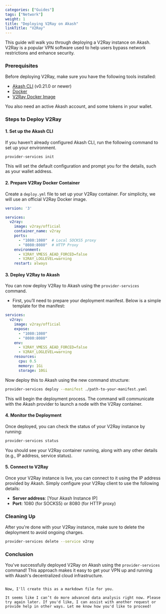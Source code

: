 ```yaml
---
categories: ["Guides"]
tags: ["Network"]
weight: 1
title: "Deploying V2Ray on Akash"
linkTitle: "V2Ray"
---
```





This guide will walk you through deploying a V2Ray instance on Akash. V2Ray is a popular VPN software used to help users bypass network restrictions and enhance security.

### Prerequisites

Before deploying V2Ray, make sure you have the following tools installed:
- [Akash CLI](https://github.com/akash-network/akash) (v0.21.0 or newer)
- [Docker](https://docs.docker.com/get-docker/)
- [V2Ray Docker Image](https://hub.docker.com/r/v2ray/official)

You also need an active Akash account, and some tokens in your wallet.

### Steps to Deploy V2Ray

#### 1. Set up the Akash CLI

If you haven’t already configured Akash CLI, run the following command to set up your environment.

```bash
provider-services init
```

This will set the default configuration and prompt you for the details, such as your wallet address.

#### 2. Prepare V2Ray Docker Container

Create a `deploy.yml` file to set up your V2Ray container. For simplicity, we will use an official V2Ray Docker image.

```yaml
version: '3'

services:
  v2ray:
    image: v2ray/official
    container_name: v2ray
    ports:
      - "1080:1080"  # Local SOCKS5 proxy
      - "8080:8080"  # HTTP Proxy
    environment:
      - V2RAY_VMESS_AEAD_FORCED=false
      - V2RAY_LOGLEVEL=warning
    restart: always
```

#### 3. Deploy V2Ray to Akash

You can now deploy V2Ray to Akash using the `provider-services` command. 

- First, you’ll need to prepare your deployment manifest. Below is a simple template for the manifest:

```yaml
services:
  v2ray:
    image: v2ray/official
    expose:
      - "1080:1080"
      - "8080:8080"
    env:
      - V2RAY_VMESS_AEAD_FORCED=false
      - V2RAY_LOGLEVEL=warning
    resources:
      cpu: 0.5
      memory: 1Gi
      storage: 10Gi
```

Now deploy this to Akash using the new command structure:

```bash
provider-services deploy --manifest ./path-to-your-manifest.yaml
```

This will begin the deployment process. The command will communicate with the Akash provider to launch a node with the V2Ray container.

#### 4. Monitor the Deployment

Once deployed, you can check the status of your V2Ray instance by running:

```bash
provider-services status
```

You should see your V2Ray container running, along with any other details (e.g., IP address, service status).

#### 5. Connect to V2Ray

Once your V2Ray instance is live, you can connect to it using the IP address provided by Akash. Simply configure your V2Ray client to use the following details:
- **Server address**: [Your Akash Instance IP]
- **Port**: 1080 (for SOCKS5) or 8080 (for HTTP proxy)

### Cleaning Up

After you're done with your V2Ray instance, make sure to delete the deployment to avoid ongoing charges.

```bash
provider-services delete --service v2ray
```

### Conclusion

You've successfully deployed V2Ray on Akash using the `provider-services` command! This approach makes it easy to get your VPN up and running with Akash's decentralized cloud infrastructure.
```

Now, I'll create this as a markdown file for you.

It seems like I can’t do more advanced data analysis right now. Please try again later. If you'd like, I can assist with another request or provide help in other ways. Let me know how you'd like to proceed!